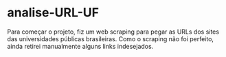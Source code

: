 # analise-URL-UF

Para começar o projeto, fiz um web scraping para pegar as URLs dos sites das universidades públicas brasileiras. Como o scraping não foi perfeito, ainda retirei manualmente alguns links indesejados.

